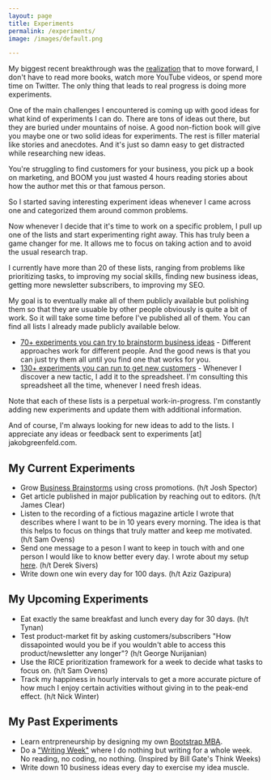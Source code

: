 ```yaml
---
layout: page
title: Experiments
permalink: /experiments/
image: /images/default.png

---
```



My biggest recent breakthrough was the [realization](https://jakobgreenfeld.com/experiment-framework) that to move forward, I don't have to read more books, watch more YouTube videos, or spend more time on Twitter. The only thing that leads to real progress is doing more experiments.

One of the main challenges I encountered is coming up with good ideas for what kind of experiments I can do. There are tons of ideas out there, but they are buried under mountains of noise. A good non-fiction book will give you maybe one or two solid ideas for experiments. The rest is filler material like stories and anecdotes. And it's just so damn easy to get distracted while researching new ideas.

You're struggling to find customers for your business, you pick up a book on marketing, and BOOM you just wasted 4 hours reading stories about how the author met this or that famous person.

So I started saving interesting experiment ideas whenever I came across one and categorized them around common problems.

Now whenever I decide that it's time to work on a specific problem, I pull up one of the lists and start experimenting right away. This has truly been a game changer for me. It allows me to focus on taking action and to avoid the usual research trap. 

I currently have more than 20 of these lists, ranging from problems like prioritizing tasks, to improving my social skills, finding new business ideas, getting more newsletter subscribers, to improving my SEO. 

My goal is to eventually make all of them publicly available but polishing them so that they are usuable by other people obviously is quite a bit of work. So it will take some time before I've published all of them. You can find all lists I already made publicly available below. 

* [70+ experiments you can try to brainstorm business ideas](https://jakobgreenfeld.gumroad.com/l/idea_tactics/)  - Different approaches work for different people. And the good news is that you can just try them all until you find one that works for you.
* [130+ experiments you can run to get new customers](https://jakobgreenfeld.gumroad.com/l/get_customers) - Whenever I discover a new tactic, I add it to the spreadsheet. I'm consulting this spreadsheet all the time, whenever I need fresh ideas.

Note that each of these lists is a perpetual work-in-progress. I'm constantly adding new experiments and update them with additional information. 

And of course, I'm always looking for new ideas to add to the lists. I appreciate any ideas or feedback sent to experiments [at] jakobgreenfeld.com.


## My Current Experiments

* Grow [Business Brainstorms](https://businessbrainstorms.com) using cross promotions. (h/t Josh Spector)
* Get article published in major publication by reaching out to editors. (h/t James Clear)
* Listen to the recording of a fictious magazine article I wrote that describes where I want to be in 10 years every morning. The idea is that this helps to focus on things that truly matter and keep me motivated. (h/t Sam Ovens)
* Send one message to a peson I want to keep in touch with and one person I would like to know better every day. I wrote about my setup [here](https://jakobgreenfeld.com/stay-in-touch). (h/t Derek Sivers)
* Write down one win every day for 100 days. (h/t Aziz Gazipura)

## My Upcoming Experiments

* Eat exactly the same breakfast and lunch every day for 30 days. (h/t Tynan)
* Test product-market fit by asking customers/subscribers "How dissapointed would you be if you wouldn't able to access this product/newsletter any longer"? (h/t George Nurijanian)
* Use the RICE prioritization framework for a week to decide what tasks to focus on. (h/t Sam Ovens)
* Track my happiness in hourly intervals to get a more accurate picture of how much I enjoy certain activities without giving in to the peak-end effect. (h/t Nick Winter)

## My Past Experiments

* Learn entrpreneurship by designing my own [Bootstrap MBA](https://jakobgreenfeld.com/mba). 
* Do a ["Writing Week"](https://mobile.twitter.com/jakobgreenfeld/status/1547204224374607873) where I do nothing but writing for a whole week. No reading, no coding, no nothing. (Inspired by Bill Gate's Think Weeks)
* Write down 10 business ideas every day to exercise my idea muscle.